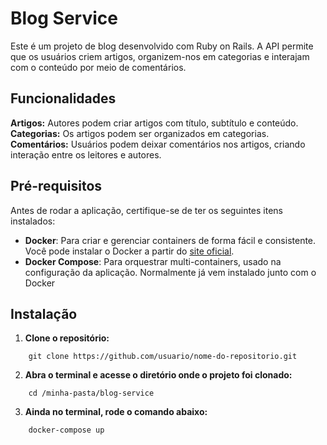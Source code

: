 # Blog Service

Este é um projeto de blog desenvolvido com Ruby on Rails. A API permite que os usuários criem artigos, organizem-nos em categorias e interajam com o conteúdo por meio de comentários.

## Funcionalidades

**Artigos:** Autores podem criar artigos com título, subtítulo e conteúdo.
**Categorias:** Os artigos podem ser organizados em categorias.
**Comentários:** Usuários podem deixar comentários nos artigos, criando interação entre os leitores e autores.

## Pré-requisitos

Antes de rodar a aplicação, certifique-se de ter os seguintes itens instalados:

- **Docker**: Para criar e gerenciar containers de forma fácil e consistente. Você pode instalar o Docker a partir do [site oficial](https://www.docker.com/get-started).
- **Docker Compose**: Para orquestrar multi-containers, usado na configuração da aplicação. Normalmente já vem instalado junto com o Docker

## Instalação

1. **Clone o repositório:**

```
    git clone https://github.com/usuario/nome-do-repositorio.git
```

2. **Abra o terminal e acesse o diretório onde o projeto foi clonado:**
```
    cd /minha-pasta/blog-service
```

3. **Ainda no terminal, rode o comando abaixo:**
```
    docker-compose up
```